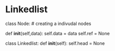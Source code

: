 # Linkedlist

class Node: # creating a indivudal nodes

  def __init__(self,data):
  self.data = data
  self.ref = None
  
class Linkedlist:
  def __init__(self):
  self.head = None
  
